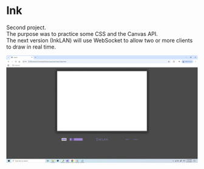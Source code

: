 
# Ink

Second project.\
The purpose was to practice some CSS and the Canvas API.\
The next version (InkLAN) will use WebSocket to allow two or more clients to draw in real time. 

![app screenshot](preview.png)

